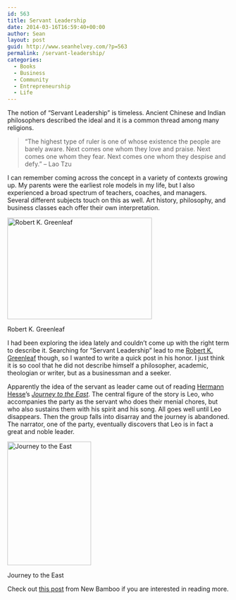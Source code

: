 ```yaml
---
id: 563
title: Servant Leadership
date: 2014-03-16T16:59:40+00:00
author: Sean
layout: post
guid: http://www.seanhelvey.com/?p=563
permalink: /servant-leadership/
categories:
  - Books
  - Business
  - Community
  - Entrepreneurship
  - Life
---
```

The notion of &#8220;Servant Leadership&#8221; is timeless. Ancient Chinese and Indian philosophers described the ideal and it is a common thread among many religions.

> &#8220;The highest type of ruler is one of whose existence the people are barely aware. Next comes one whom they love and praise. Next comes one whom they fear. Next comes one whom they despise and defy.&#8221; &#8211; Lao Tzu

I can remember coming across the concept in a variety of contexts growing up. My parents were the earliest role models in my life, but I also experienced a broad spectrum of teachers, coaches, and managers. Several different subjects touch on this as well. Art history, philosophy, and business classes each offer their own interpretation.

<div style="width: 338px" class="wp-caption aligncenter">
  <img title="Robert K. Greenleaf" src="http://media-cache-ak0.pinimg.com/736x/e8/9a/a8/e89aa8d70d41e87f0420f989d85cd257.jpg" alt="Robert K. Greenleaf" width="328" height="230" />
  
  <p class="wp-caption-text">
    Robert K. Greenleaf
  </p>
</div>

I had been exploring the idea lately and couldn&#8217;t come up with the right term to describe it. Searching for &#8220;Servant Leadership&#8221; lead to me <a title="Robert K. Greenleaf" href="https://greenleaf.org/about-us/about-robert-k-greenleaf/" target="_blank">Robert K. Greenleaf</a> though, so I wanted to write a quick post in his honor. I just think it is so cool that he did not describe himself a philosopher, academic, theologian or writer, but as a businessman and a seeker.

Apparently the idea of the servant as leader came out of reading [Hermann Hesse](http://en.wikipedia.org/wiki/Hermann_Hesse "Hermann Hesse")’s _[Journey to the East](http://en.wikipedia.org/wiki/Journey_to_the_East "Journey to the East")_. The central figure of the story is Leo, who accompanies the party as the servant who does their menial chores, but who also sustains them with his spirit and his song. All goes well until Leo disappears. Then the group falls into disarray and the journey is abandoned. The narrator, one of the party, eventually discovers that Leo is in fact a great and noble leader.

<div style="width: 200px" class="wp-caption aligncenter">
  <img class=" " src="http://upload.wikimedia.org/wikipedia/en/f/f8/JourneyToTheEast.jpg" alt="Journey to the East" width="190" height="280" />
  
  <p class="wp-caption-text">
    Journey to the East
  </p>
</div>

Check out <a title="this great post" href="http://new-bamboo.co.uk/blog/2013/10/10/two-reflections-on-vulnerability-in-leadership" target="_blank">this post</a> from New Bamboo if you are interested in reading more.

&nbsp;